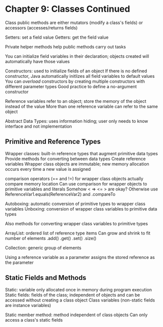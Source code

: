 # Chapter 9: Classes Continued

Class public methods are either mutators (modify a class's fields) or accessors (accesses/returns fields)

Setters: set a field value
Getters: get the field value

Private helper methods help public methods carry out tasks

You can initialize field variables in their declaration; objects created will automatically have those values

Constructors: used to initialize fields of an object
If there is no defined constructor, Java automatically initlizes all field variables to default values
You can *overload* constructors by creating multiple constructors with different parameter types
Good practice to define a no-argument constructor

Reference variables refer to an object; store the memory of the object instead of the value
More than one reference variable can refer to the same object

Abstract Data Types: uses information hiding; user only needs to know interface and not implementation

## Primitive and Reference Types

Wrapper classes: built-in reference types that augment primitive data types
Provide methods for converting between data types
Create reference variables
Wrapper class objects are immutable; new memory allocation occurs every time a new value is assigned

comparison operators (== and !=) for wrapper class objects actually compare memory location
Can use comparison for wrapper objects to primitive variables and literals
Somehow < => <= > are okay?
Otherwise use ReferenceVar1.equals(ReferenceVar2) and .compareTo 

Autoboxing: automatic conversion of primitive types to wrapper class variables
Unboxing: conversion of wrapper class variables to primitive data types

Also methods for converting wrapper class variables to primitive types

ArrayList: ordered list of reference type items
Can grow and shrink to fit number of elements
.add()
.get()
.set()
.size()

Collection: generic group of elements

Using a reference variable as a parameter assigns the stored reference as the parameter

## Static Fields and Methods

Static: variable only allocated once in memory during program execution
Static fields: fields of the class; independent of objects and can be accessed without creating a class object
Class variables (non-static fields are instance variables)

Static member method: method independent of class objects
Can only access a class's static fields